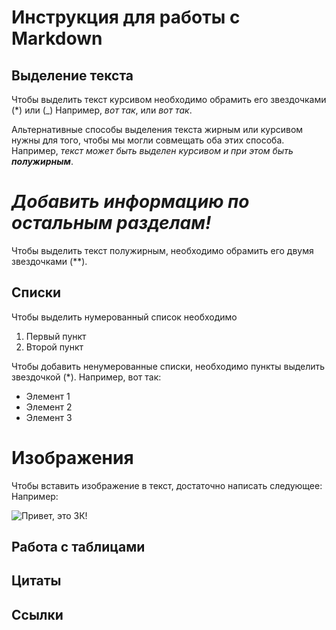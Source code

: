 # Инструкция для работы с Markdown 

## Выделение текста

Чтобы выделить текст курсивом необходимо обрамить его звездочками (*) или (_) Например, *вот так*, или _вот так_.

Альтернативные способы выделения текста жирным или курсивом нужны для того, чтобы мы могли совмещать оба этих способа. Например, _текст может быть выделен курсивом и при этом быть **полужирным**_. 

#  _**Добавить информацию по остальным разделам!**_ 

Чтобы выделить текст полужирным, необходимо обрамить его двумя звездочками (**).

## Списки

Чтобы выделить нумерованный список необходимо

1. Первый пункт
2. Второй пункт 

Чтобы добавить ненумерованные списки, необходимо пункты выделить звездочкой (*). 
Например, вот так:

* Элемент 1
* Элемент 2
* Элемент 3

# Изображения

Чтобы вставить изображение в текст, достаточно написать следующее: ![]() Например:

![Привет, это ЗК!](koleos.jpg)


## Работа с таблицами

## Цитаты

## Ссылки



